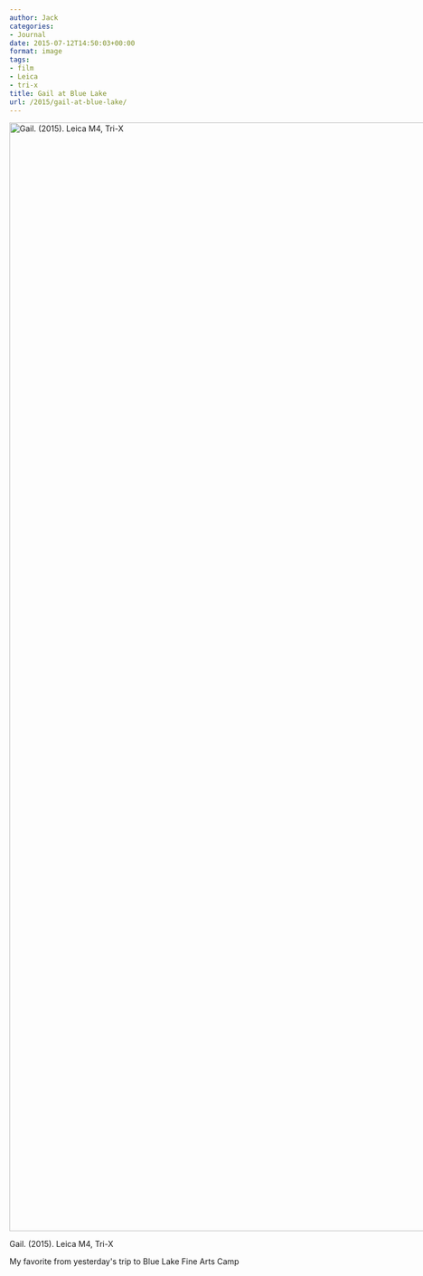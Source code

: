 ```yaml
---
author: Jack
categories:
- Journal
date: 2015-07-12T14:50:03+00:00
format: image
tags:
- film
- Leica
- tri-x
title: Gail at Blue Lake
url: /2015/gail-at-blue-lake/
---
```


<div id="attachment_4704" style="width: 2951px" class="wp-caption alignnone">
  <a href="/img/2015/07/2015-Roll-018_17.jpg"><img class="wp-image-4704 size-full" src="/img/2015/07/2015-Roll-018_17.jpg" alt="Gail. (2015). Leica M4, Tri-X" width="2941" height="1960" srcset="/img/2015/07/2015-Roll-018_17.jpg 2941w, /img/2015/07/2015-Roll-018_17-300x200.jpg 300w, /img/2015/07/2015-Roll-018_17-768x512.jpg 768w, /img/2015/07/2015-Roll-018_17-1024x682.jpg 1024w, /img/2015/07/2015-Roll-018_17-1200x800.jpg 1200w" sizes="(max-width: 2941px) 100vw, 2941px" /></a>
  
  <p class="wp-caption-text">
    Gail. (2015). Leica M4, Tri-X
  </p>
</div>

My favorite from yesterday's trip to Blue Lake Fine Arts Camp
